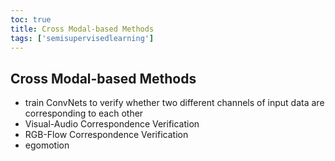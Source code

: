 ```yaml
---
toc: true
title: Cross Modal-based Methods
tags: ['semisupervisedlearning']
---
```


## Cross Modal-based Methods
- train ConvNets to verify whether two different channels of input data are corresponding to each other 
- Visual-Audio Correspondence Verification 
- RGB-Flow Correspondence Verification 
- egomotion



